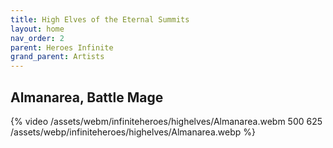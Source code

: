 ```yaml
---
title: High Elves of the Eternal Summits
layout: home
nav_order: 2
parent: Heroes Infinite
grand_parent: Artists
---
```

## Almanarea, Battle Mage
{% video /assets/webm/infiniteheroes/highelves/Almanarea.webm 500 625 /assets/webp/infiniteheroes/highelves/Almanarea.webp %}
